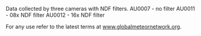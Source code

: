 Data collected by three cameras with NDF filters.
AU0007 - no filter
AU0011 - 08x NDF filter
AU0012 - 16x NDF filter

For any use refer to the latest terms at www.globalmeteornetwork.org.
